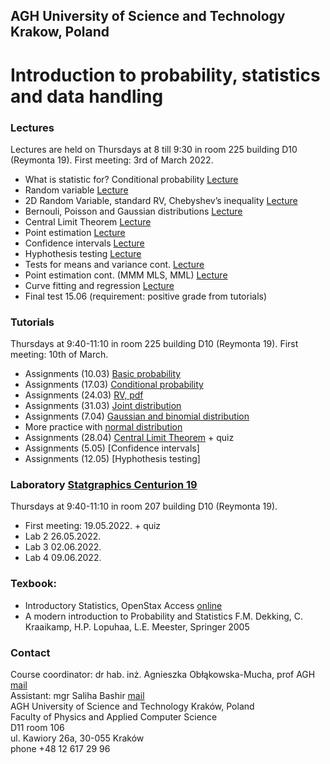 ## AGH University of Science and Technology Krakow, Poland
# Introduction to probability, statistics and data handling 

### Lectures
Lectures are held on Thursdays at 8  till 9:30 in room 225 building D10 (Reymonta 19). First meeting: 3rd of March 2022.
- What is statistic for? Conditional probability [Lecture](/FILES/stat_1.pdf)
- Random variable [Lecture](/FILES/stat_2.pdf)
- 2D Random Variable, standard RV, Chebyshev’s inequality [Lecture](/FILES/stat_3.pdf)
- Bernouli, Poisson and Gaussian distributions  [Lecture](/FILES/stat_4-5.pdf)
- Central Limit Theorem  [Lecture](/FILES/stat_6.pdf)
- Point estimation  [Lecture](/FILES/stat_7.pdf)
- Confidence intervals  [Lecture](/FILES/stat_8.pdf)
- Hyphothesis testing  [Lecture](/FILES/stat_9.pdf)
- Tests for means and variance cont. [Lecture](/FILES/stat_10.pdf)
- Point estimation cont. (MMM MLS, MML) [Lecture](/FILES/stat_11.pdf)
- Curve fitting and regression   [Lecture](/FILES/stat_12.pdf)
- Final test 15.06 (requirement: positive grade from tutorials)


### Tutorials
Thursdays at 9:40-11:10 in room 225 building D10 (Reymonta 19). First meeting: 10th of March.
- Assignments  (10.03) [Basic probability](/FILES/Statistics_Tutorial1.pdf) 
- Assignments  (17.03)  [Conditional probability](/FILES/Statistics_Tutorial2.pdf) 
- Assignments  (24.03)  [RV, pdf](/FILES/tutorial3.pdf) 
- Assignments (31.03)  [Joint distribution](/FILES/tutorial_4.pdf) 
- Assignments (7.04) [Gaussian and binomial distribution](/FILES/tutorial5.pdf) 
- More practice with [normal distribution](/FILES/tutorial5-practice.pdf)
- Assignments (28.04) [Central Limit Theorem](/FILES/tutorial6.pdf) + quiz 
- Assignments (5.05) [Confidence intervals] 
- Assignments (12.05) [Hyphothesis testing] 


### Laboratory [Statgraphics Centurion 19](https://www.statgraphics.com/centurion-overview) 
Thursdays at 9:40-11:10  in room 207 building D10 (Reymonta 19). 
- First meeting: 19.05.2022. + quiz
- Lab 2 26.05.2022. 
- Lab 3 02.06.2022.
- Lab 4 09.06.2022.


<!--
- Assignments (20.10) [Conditional probability](/FILES/Tutorial_2.pdf) 
- Assignments (27.10) [RD, pdf](/FILES/Tutorial_3.pdf) +quiz
- Assignments (3.11)  [Moments, joint distribution](/FILES/Tutorial_4.pdf) 
- Assignments (10.11) [Gaussian and binomial distribution](/FILES/Tutorial_5.pdf) 
- Assignments (17.11) [More practice with normal distribution](/FILES/Tutorial_5elearning.pdf) + quiz
- Assignments (24.11) [Central Limit Theorem](/FILES/Tutorial_6.pdf) 
- Assignments (1.12) [Confidence intervals](/FILES/Tutorial_7.pdf) 
- Assignments (8.12) [Hyphothesis testing](/FILES/Tutorial_8a.pdf) 
-->

### Texbook: 
- Introductory Statistics, OpenStax Access [online](https://openstax.org/details/introductory-statistics)
- A modern introduction to Probability and Statistics F.M. Dekking, C. Kraaikamp, H.P. Lopuhaa, L.E. Meester, Springer 2005


<!--
1. Laboratory [description](/FILES/LAB_1_winter2021.pdf) 
2. Laboratory 12.01.2021 [CL description](/FILES/lab2_CI_hypotest.pdf), [Height data](/FILES/Height_data.txt), Two samples comparison
3. Laboratory 19.01.2022 On-way ANOVA, Regression, Monte Carlo methods
-->

### Contact 
Course coordinator: dr hab. inż. Agnieszka Obłąkowska-Mucha, prof AGH  [mail](amucha@agh.edu.pl)  <br>
Assistant: mgr Saliha Bashir [mail](bashir@agh.edu.pl) <br>
AGH University of Science and Technology Kraków, Poland <br>
Faculty of Physics and Applied Computer Science <br>
D11 room 106 <br>
ul. Kawiory 26a, 30-055 Kraków <br>
phone +48 12 617 29 96 <br>



